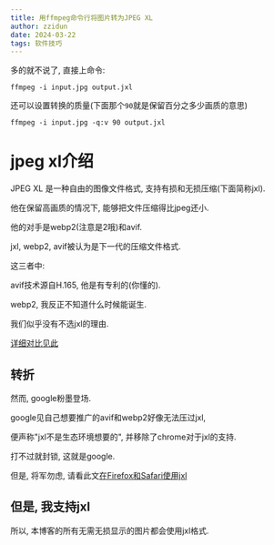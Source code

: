 ```yaml
---
title: 用ffmpeg命令行将图片转为JPEG XL
author: zzidun
date: 2024-03-22
tags: 软件技巧
---
```


多的就不说了, 直接上命令:

```
ffmpeg -i input.jpg output.jxl
```

还可以设置转换的质量(下面那个`90`就是保留百分之多少画质的意思)

```
ffmpeg -i input.jpg -q:v 90 output.jxl
```

# jpeg xl介绍

JPEG XL 是一种自由的图像文件格式, 支持有损和无损压缩(下面简称jxl).

他在保留高画质的情况下, 能够把文件压缩得比jpeg还小.

他的对手是webp2(注意是2哦)和avif.

jxl, webp2, avif被认为是下一代的压缩文件格式.

这三者中:

avif技术源自H.165, 他是有专利的(你懂的).

webp2, 我反正不知道什么时候能诞生.

我们似乎没有不选jxl的理由.

[详细对比见此](https://moonvy.com/blog/post/2022/next-generation-Image-format-2022/)

## 转折

然而, google粉墨登场.

google见自己想要推广的avif和webp2好像无法压过jxl,

便声称"jxl不是生态环境想要的", 并移除了chrome对于jxl的支持.

打不过就封锁, 这就是google.

但是, 将军勿虑, 请看此文[在Firefox和Safari使用jxl](/posts/如何启用网页上的JPEG-XL图片.html)

## 但是, 我支持jxl

所以, 本博客的所有无需无损显示的图片都会使用jxl格式.
